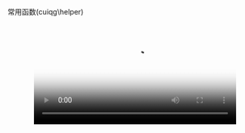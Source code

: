 常用函数(cuiqg\helper)

<p align="center">
<video autoplay controls loop playsinline width="400" controlslist="nodownload nofullscreen" poster="https://img.vim-cn.com/85/8ac31f5df58ba554724c6869d5ef98d89234c5.jpg" src="https://img.vim-cn.com/cd/fc1fc7540b25088e48d00f9f151ff65fe60418.mp4"></video>
</p>
